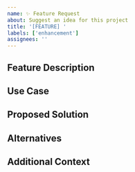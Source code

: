 ```yaml
---
name: ✨ Feature Request
about: Suggest an idea for this project
title: '[FEATURE] '
labels: ['enhancement']
assignees: ''
---
```


## Feature Description
<!-- What feature would you like to see? -->

## Use Case
<!-- What problem does this solve? Why do you need this feature? -->

## Proposed Solution
<!-- How would you like this to work? -->

## Alternatives
<!-- Have you considered other solutions? -->

## Additional Context
<!-- Screenshots, mockups, or examples -->
